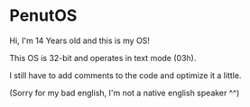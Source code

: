 # PenutOS

Hi, I'm 14 Years old and this is my OS!

This OS is 32-bit and operates in text mode (03h).

I still have to add comments to the code and optimize it a little.

(Sorry for my bad english, I'm not a native english speaker ^^)
